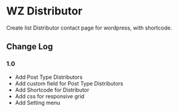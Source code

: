WZ Distributor
===

Create list Distributor contact page for wordpress, with shortcode.

## Change Log

### 1.0
* Add Post Type Distributors
* Add custom field for Post Type Distributors
* Add Shortcode for Distributor
* Add css for responsive grid
* Add Setting menu